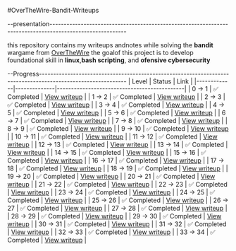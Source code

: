 #OverTheWire-Bandit-Writeups


--presentation---------------------------------------------------------------------------------------------------------

this repository contains my writeups andnotes while solving the **bandit** wargame from [OverTheWire](https://overthewire.org/wargames/bandit/) the goalof this project is to develop foundational skill in **linux**,**bash scripting**, and **ofensive cybersecurity**

--Progress-------------------------------------------------------------------------------------------------------------
| Level       | Status       | Link                                        |
|-------------|--------------|---------------------------------------------|
| 0 → 1       | ✅ Completed | [View writeup](./levels/Level-0-to-1.md)    |
| 1 → 2       | ✅ Completed | [View writeup](./levels/Level-1-to-2.md)    |
| 2 → 3       | ✅ Completed | [View writeup](./levels/Level-2-to-3.md)    |
| 3 → 4       | ✅ Completed | [View writeup](./levels/Level-3-to-4.md)    |
| 4 → 5       | ✅ Completed | [View writeup](./levels/Level-4-to-5.md)    |
| 5 → 6       | ✅ Completed | [View writeup](./levels/Level-5-to-6.md)    |
| 6 → 7       | ✅ Completed | [View writeup](./levels/Level-6-to-7.md)    |
| 7 → 8       | ✅ Completed | [View writeup](./levels/Level-7-to-8.md)    |
| 8 → 9       | ✅ Completed | [View writeup](./levels/Level-8-to-9.md)    |
| 9 → 10      | ✅ Completed | [View writeup](./levels/Level-9-to-10.md)   |
| 10 → 11     | ✅ Completed | [View writeup](./levels/Level-10-to-11.md)  |
| 11 → 12     | ✅ Completed | [View writeup](./levels/Level-11-to-12.md)  |
| 12 → 13     | ✅ Completed | [View writeup](./levels/Level-12-to-13.md)  |
| 13 → 14     | ✅ Completed | [View writeup](./levels/Level-13-to-14.md)  |
| 14 → 15     | ✅ Completed | [View writeup](./levels/Level-14-to-15.md)  |
| 15 → 16     | ✅ Completed | [View writeup](./levels/Level-15-to-16.md)  |
| 16 → 17     | ✅ Completed | [View writeup](./levels/Level-16-to-17.md)  |
| 17 → 18     | ✅ Completed | [View writeup](./levels/Level-17-to-18.md)  |
| 18 → 19     | ✅ Completed | [View writeup](./levels/Level-18-to-19.md)  |
| 19 → 20     | ✅ Completed | [View writeup](./levels/Level-19-to-20.md)  |
| 20 → 21     | ✅ Completed | [View writeup](./levels/Level-20-to-21.md)  |
| 21 → 22     | ✅ Completed | [View writeup](./levels/Level-21-to-22.md)  |
| 22 → 23     | ✅ Completed | [View writeup](./levels/Level-22-to-23.md)  |
| 23 → 24     | ✅ Completed | [View writeup](./levels/Level-23-to-24.md)  |
| 24 → 25     | ✅ Completed | [View writeup](./levels/Level-24-to-25.md)  |
| 25 → 26     | ✅ Completed | [View writeup](./levels/Level-25-to-26.md)  |
| 26 → 27     | ✅ Completed | [View writeup](./levels/Level-26-to-27.md)  |
| 27 → 28     | ✅ Completed | [View writeup](./levels/Level-27-to-28.md)  |
| 28 → 29     | ✅ Completed | [View writeup](./levels/Level-28-to-29.md)  |
| 29 → 30     | ✅ Completed | [View writeup](./levels/Level-29-to-30.md)  |
| 30 → 31     | ✅ Completed | [View writeup](./levels/Level-30-to-31.md)  |
| 31 → 32     | ✅ Completed | [View writeup](./levels/Level-31-to-32.md)  |
| 32 → 33     | ✅ Completed | [View writeup](./levels/Level-32-to-33.md)  |
| 33 → 34     | ✅ Completed | [View writeup](./levels/Level-33-to-34.md)  |
